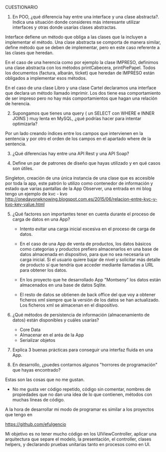 CUESTIONARIO

1. En POO, ¿qué diferencia hay entre una interface y una clase abstracta?. Indica una situación donde consideres más interesante utilizar interfaces y otras 
donde usarías clases abstractas.

Interface defiene un método que obliga a las clases que la incluyen a implementar el método.
Una clase abstracta se comporta de manera similar, define método que se deben de implementar, pero en este caso referente a las clases que heredan.

En el caso de una herencia como por ejemplo la clase IMPRESO, definimos una clase abstracta con los métodos printCabecera, printPiePapel. Todos los documentos (factura, albarán, ticket) que heredan de IMPRESO están obligados a implementar esos métodos.

En el caso de una clase Libro y una clase Cartel declaramos una interface que declara un método llamado imprimir. Los dos tiene esa comportamiento de ser impreso pero no hay más comportamientos que hagan una relación de herencia.


2. Supongamos que tienes una query ( un SELECT con WHERE e INNER JOINS ) muy lenta en MySQL, ¿qué podrías hacer para intentar optimizarla?

Por un lado creando índices entre los campos que intervienen en la sentencia y por otro el orden de los campos en el apartado where de la sentencia.


3. ¿Qué diferencias hay entre una API Rest y una API Soap?


4. Define un par de patrones de diseño que hayas utilizado y en qué casos son útiles.

 Singleton,  creación de una única instancia de una clase que es accesible por toda la app, este patrón lo utilizo
 como contenedor de información y estado que varias pantallas de la App 
 Observer, 
  una entrada en mi blog tengo un ejemplo de kvc - kvo
  http://onedayoneknowing.blogspot.com.es/2015/06/relacion-entre-kvc-y-kvo-key-value.html
 

5. ¿Qué factores son importantes tener en cuenta durante el proceso de carga de datos en una App?

   - Intento evitar una carga inicial excesiva en el proceso de carga de datos.
   - En el caso de una App de venta de productos, los datos básicos como categorias y productos prefiero almacenarlos en una base de datos almacenada en dispositivo, para que no sea necesaria un carga inicial. Si el usuario quiere bajar de nivel y solicitar más detalle de producto sí que tendría que acceder mediante llamadas a URL para obtener los datos. 
   
   - En los proyecto que he desarrollado App "Montseny" los datos están almacenados en una base de datos Sqlite.
   - El resto de datos se obtienen de back office del que voy a obtener ficheros xml siempre que la versión de los datos se han actualizado. Los ficheros xml se almacenan en el dispositivo. 
  
6. ¿Qué métodos de persistencia de información (almacenamiento de datos) están disponibles y cuáles usarías?

   - Core Data
   - Almacenar en el aréa de la App
   - Serializar objetos

7. Explica 3 buenas prácticas para conseguir una interfaz fluida en una App.

  

8. En desarrollo, ¿puedes contarnos algunos "horrores de programación" que hayas encontrado?

  Estas son las cosas que no me gustan.
  
  - No me gusta ver código repetido, código sin comentar, nombres de propiedades que no dan una idea de lo que contienen, métodos con muchas líneas de código.
   
  A la hora de desarrollar mi modo de programar es similar a los proyectos que tengo en

  https://github.com/efulgencio
  
  Mi objetivo es no tener mucho código en los UIViewController, aplicar una arquitectura que separe el modelo, la presentación, el controller, clases helpers, y declarando pruebas unitarias tanto en procesos como en UI.
  
  
  
